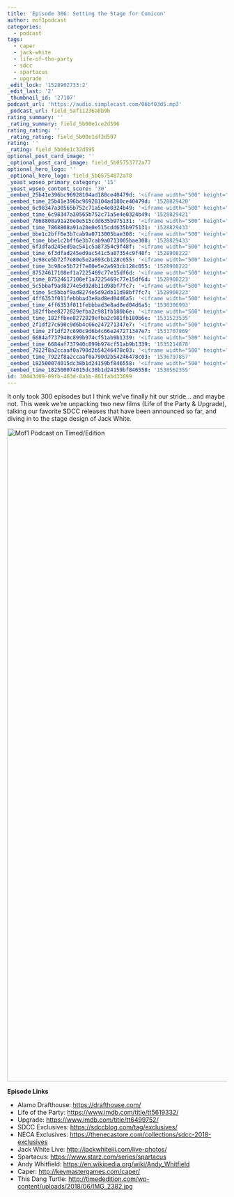 ```yaml
---
title: 'Episode 306: Setting the Stage for Comicon'
author: mof1podcast
categories:
  - podcast
tags:
  - caper
  - jack-white
  - life-of-the-party
  - sdcc
  - spartacus
  - upgrade
_edit_lock: '1528902733:2'
_edit_last: '2'
_thumbnail_id: '27107'
podcast_url: 'https://audio.simplecast.com/06bf03d5.mp3'
_podcast_url: field_5af11236a0b9b
rating_summary: ''
_rating_summary: field_5b00e1ce2d596
rating_rating: ''
_rating_rating: field_5b00e1df2d597
rating: ''
_rating: field_5b00e1c32d595
optional_post_card_image: ''
_optional_post_card_image: field_5b05753772a77
optional_hero_logo: ''
_optional_hero_logo: field_5b05754872a78
_yoast_wpseo_primary_category: '15'
_yoast_wpseo_content_score: '30'
_oembed_25b41e396bc96928104ad180ce40479d: '<iframe width="500" height="281" src="https://www.youtube.com/embed/MFWF9dU5Zc0?feature=oembed" frameborder="0" allow="autoplay; encrypted-media" allowfullscreen></iframe>'
_oembed_time_25b41e396bc96928104ad180ce40479d: '1528829420'
_oembed_6c98347a30565b752c71a5e4e0324b49: '<iframe width="500" height="281" src="https://www.youtube.com/embed/FhwktRDG_aQ?feature=oembed" frameborder="0" allow="autoplay; encrypted-media" allowfullscreen></iframe>'
_oembed_time_6c98347a30565b752c71a5e4e0324b49: '1528829421'
_oembed_7868808a91a20e0e515cdd635b975131: '<iframe width="500" height="281" src="https://www.youtube.com/embed/PEZ2r1YGKSA?feature=oembed" frameborder="0" allow="autoplay; encrypted-media" allowfullscreen></iframe>'
_oembed_time_7868808a91a20e0e515cdd635b975131: '1528829433'
_oembed_bbe1c2bff6e3b7cab9a0713005bae308: '<iframe width="500" height="281" src="https://www.youtube.com/embed/_DTbx7c7ez8?feature=oembed" frameborder="0" allow="autoplay; encrypted-media" allowfullscreen></iframe>'
_oembed_time_bbe1c2bff6e3b7cab9a0713005bae308: '1528829433'
_oembed_6f3dfad245ed9ac541c5a87354c9f48f: '<iframe width="500" height="281" src="https://www.youtube.com/embed/rTMINaybeyE?feature=oembed" frameborder="0" allow="autoplay; encrypted-media" allowfullscreen></iframe>'
_oembed_time_6f3dfad245ed9ac541c5a87354c9f48f: '1528908222'
_oembed_3c98ce5b72f7e80e5e2a693cb128c055: '<iframe width="500" height="281" src="https://www.youtube.com/embed/j7RHHPN4gII?feature=oembed" frameborder="0" allow="autoplay; encrypted-media" allowfullscreen></iframe>'
_oembed_time_3c98ce5b72f7e80e5e2a693cb128c055: '1528908222'
_oembed_87524617108ef1a7225469c77e15df6d: '<iframe width="500" height="281" src="https://www.youtube.com/embed/bP8vCXPo-BA?feature=oembed" frameborder="0" allow="autoplay; encrypted-media" allowfullscreen></iframe>'
_oembed_time_87524617108ef1a7225469c77e15df6d: '1528908223'
_oembed_5c5bbaf9ad8274e5d92db11d98bf7fc7: '<iframe width="500" height="281" src="https://www.youtube.com/embed/yqAS2lPISa8?feature=oembed" frameborder="0" allow="autoplay; encrypted-media" allowfullscreen></iframe>'
_oembed_time_5c5bbaf9ad8274e5d92db11d98bf7fc7: '1528908223'
_oembed_4ff6353f011febbbad3e8ad8ed04d6a5: '<iframe width="500" height="281" src="https://www.youtube.com/embed/HikYI0jIAwU?feature=oembed" frameborder="0" allow="autoplay; encrypted-media" allowfullscreen></iframe>'
_oembed_time_4ff6353f011febbbad3e8ad8ed04d6a5: '1530306993'
_oembed_182ffbee8272829efba2c981fb180b6e: '<iframe width="500" height="281" src="https://www.youtube.com/embed/Seg_yBYPjG4?feature=oembed" frameborder="0" allow="autoplay; encrypted-media" allowfullscreen></iframe>'
_oembed_time_182ffbee8272829efba2c981fb180b6e: '1531523535'
_oembed_2f1df27c690c9d6b4c66e247271347e7: '<iframe width="500" height="281" src="https://www.youtube.com/embed/9XxLHyzsB_Q?feature=oembed" frameborder="0" allow="autoplay; encrypted-media" allowfullscreen></iframe>'
_oembed_time_2f1df27c690c9d6b4c66e247271347e7: '1531707869'
_oembed_6684af737940c899b974cf51ab9b1339: '<iframe width="500" height="281" src="https://www.youtube.com/embed/gp-8oB53P7k?feature=oembed" frameborder="0" allow="autoplay; encrypted-media" allowfullscreen></iframe>'
_oembed_time_6684af737940c899b974cf51ab9b1339: '1535214878'
_oembed_7922f8a2ccaaf0a790d2b54246478c03: '<iframe width="500" height="281" src="https://www.youtube.com/embed/AWvUNABT8sg?feature=oembed" frameborder="0" allow="autoplay; encrypted-media" allowfullscreen></iframe>'
_oembed_time_7922f8a2ccaaf0a790d2b54246478c03: '1536797857'
_oembed_182500074015dc38b1d24159bf846558: '<iframe width="500" height="281" src="https://www.youtube.com/embed/USPd0vX2sdc?feature=oembed" frameborder="0" allow="autoplay; encrypted-media" allowfullscreen></iframe>'
_oembed_time_182500074015dc38b1d24159bf846558: '1538562355'
id: 30443d09-09fb-463d-8a1b-861fabd33699
---
```

<p>It only took 300 episodes but I think we've finally hit our stride... and maybe not. This week we're unpacking two new films (Life of the Party &amp; Upgrade), talking our favorite SDCC releases that have been announced so far, and diving in to the stage design of Jack White.</p>
<p><img class="alignnone size-full wp-image-27107" src="https://timededition.com/wp-content/uploads/2018/06/Mof1_Episode306_Promo.jpg" alt="Mof1 Podcast on Timed/Edition" width="1500" height="1500" /></p>
<p><strong>Episode Links</strong></p>
<ul>
<li>Alamo Drafthouse: <a href="https://drafthouse.com/">https://drafthouse.com/</a></li>
<li>Life of the Party: <a href="https://www.imdb.com/title/tt5619332/">https://www.imdb.com/title/tt5619332/</a></li>
<li>Upgrade: <a href="https://www.imdb.com/title/tt6499752/">https://www.imdb.com/title/tt6499752/</a></li>
<li>SDCC Exclusives: <a href="https://sdccblog.com/tag/exclusives/">https://sdccblog.com/tag/exclusives/</a></li>
<li>NECA Exclusives: <a href="https://thenecastore.com/collections/sdcc-2018-exclusives">https://thenecastore.com/collections/sdcc-2018-exclusives</a></li>
<li>Jack White Live: <a href="http://jackwhiteiii.com/live-photos/">http://jackwhiteiii.com/live-photos/</a></li>
<li>Spartacus: <a href="https://www.starz.com/series/spartacus">https://www.starz.com/series/spartacus</a></li>
<li>Andy Whitfield: <a href="https://en.wikipedia.org/wiki/Andy_Whitfield">https://en.wikipedia.org/wiki/Andy_Whitfield</a></li>
<li>Caper: <a href="http://keymastergames.com/caper/">http://keymastergames.com/caper/</a></li>
<li>This Dang Turtle: <a href="http://timededition.com/wp-content/uploads/2018/06/IMG_2382.jpg">http://timededition.com/wp-content/uploads/2018/06/IMG_2382.jpg</a></li>
</ul>
